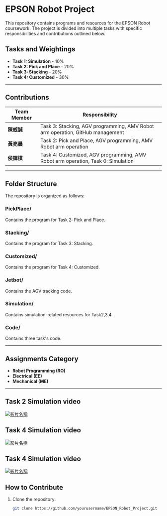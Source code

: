 # EPSON Robot Project

This repository contains programs and resources for the EPSON Robot coursework. The project is divided into multiple tasks with specific responsibilities and contributions outlined below.

## Tasks and Weightings
- **Task 1: Simulation** - 10%
- **Task 2: Pick and Place** - 20%
- **Task 3: Stacking** - 20%
- **Task 4: Customized** - 30%

---

## Contributions
| Team Member  | Responsibility                                                                                   |
|--------------|--------------------------------------------------------------------------------------------------|
| **陳威誠**   | Task 3: Stacking, AGV programming, AMV Robot arm operation, GitHub management                   |
| **黃亮晨**   | Task 2: Pick and Place, AGV programming, AMV Robot arm operation                                 |
| **侯譯棋**   | Task 4: Customized, AGV programming, AMV Robot arm operation, Task 0: Simulation                         |

---

## Folder Structure
The repository is organized as follows:

### **PickPlace/**
Contains the program for Task 2: Pick and Place.

### **Stacking/**
Contains the program for Task 3: Stacking.

### **Customized/**
Contains the program for Task 4: Customized.

### **Jetbot/**
Contains the AGV tracking code.

### **Simulation/**
Contains simulation-related resources for Task2,3,4.

### **Code/**
Contains three task's code.

---

## Assignments Category
- **Robot Programming (RO)**
- **Electrical (EE)**
- **Mechanical (ME)**

---

## Task 2 Simulation video 
[![影片名稱](https://img.youtube.com/vi/CBiGqTRURvQ/0.jpg)](https://www.youtube.com/watch?v=CBiGqTRURvQ)
## Task 4 Simulation video 
[![影片名稱](https://img.youtube.com/vi/mEGIMhRw19A/0.jpg)](https://www.youtube.com/watch?v=mEGIMhRw19A)
## Task 4 Simulation video 
[![影片名稱](https://img.youtube.com/vi/yJGIB07e6zY/0.jpg)](https://www.youtube.com/watch?v=yJGIB07e6zY)


## How to Contribute
1. Clone the repository:
   ```bash
   git clone https://github.com/yourusername/EPSON_Robot_Project.git
